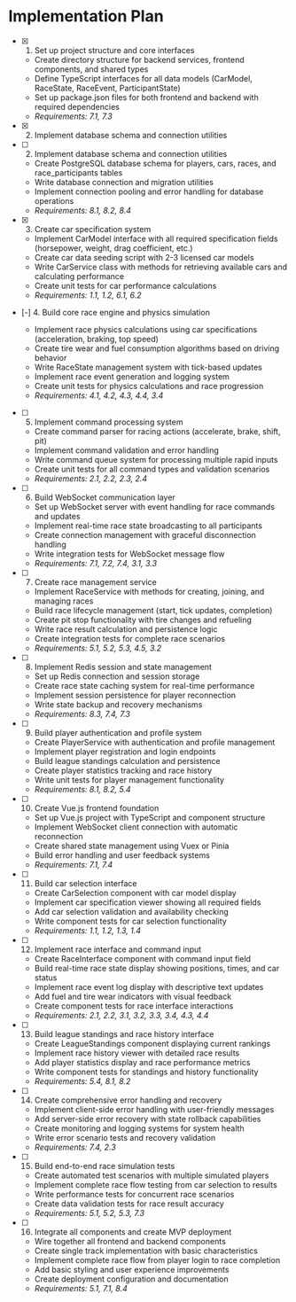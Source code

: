 # Implementation Plan

- [x] 1. Set up project structure and core interfaces





  - Create directory structure for backend services, frontend components, and shared types
  - Define TypeScript interfaces for all data models (CarModel, RaceState, RaceEvent, ParticipantState)
  - Set up package.json files for both frontend and backend with required dependencies
  - _Requirements: 7.1, 7.3_
- [x] 2. Implement database schema and connection utilities







- [ ] 2. Implement database schema and connection utilities

  - Create PostgreSQL database schema for players, cars, races, and race_participants tables
  - Write database connection and migration utilities
  - Implement connection pooling and error handling for database operations
  - _Requirements: 8.1, 8.2, 8.4_

- [x] 3. Create car specification system





  - Implement CarModel interface with all required specification fields (horsepower, weight, drag coefficient, etc.)
  - Create car data seeding script with 2-3 licensed car models
  - Write CarService class with methods for retrieving available cars and calculating performance
  - Create unit tests for car performance calculations
  - _Requirements: 1.1, 1.2, 6.1, 6.2_

- [-] 4. Build core race engine and physics simulation


  - Implement race physics calculations using car specifications (acceleration, braking, top speed)
  - Create tire wear and fuel consumption algorithms based on driving behavior
  - Write RaceState management system with tick-based updates
  - Implement race event generation and logging system
  - Create unit tests for physics calculations and race progression
  - _Requirements: 4.1, 4.2, 4.3, 4.4, 3.4_

- [ ] 5. Implement command processing system
  - Create command parser for racing actions (accelerate, brake, shift, pit)
  - Implement command validation and error handling
  - Write command queue system for processing multiple rapid inputs
  - Create unit tests for all command types and validation scenarios
  - _Requirements: 2.1, 2.2, 2.3, 2.4_

- [ ] 6. Build WebSocket communication layer
  - Set up WebSocket server with event handling for race commands and updates
  - Implement real-time race state broadcasting to all participants
  - Create connection management with graceful disconnection handling
  - Write integration tests for WebSocket message flow
  - _Requirements: 7.1, 7.2, 7.4, 3.1, 3.3_

- [ ] 7. Create race management service
  - Implement RaceService with methods for creating, joining, and managing races
  - Build race lifecycle management (start, tick updates, completion)
  - Create pit stop functionality with tire changes and refueling
  - Write race result calculation and persistence logic
  - Create integration tests for complete race scenarios
  - _Requirements: 5.1, 5.2, 5.3, 4.5, 3.2_

- [ ] 8. Implement Redis session and state management
  - Set up Redis connection and session storage
  - Create race state caching system for real-time performance
  - Implement session persistence for player reconnection
  - Write state backup and recovery mechanisms
  - _Requirements: 8.3, 7.4, 7.3_

- [ ] 9. Build player authentication and profile system
  - Create PlayerService with authentication and profile management
  - Implement player registration and login endpoints
  - Build league standings calculation and persistence
  - Create player statistics tracking and race history
  - Write unit tests for player management functionality
  - _Requirements: 8.1, 8.2, 5.4_

- [ ] 10. Create Vue.js frontend foundation
  - Set up Vue.js project with TypeScript and component structure
  - Implement WebSocket client connection with automatic reconnection
  - Create shared state management using Vuex or Pinia
  - Build error handling and user feedback systems
  - _Requirements: 7.1, 7.4_

- [ ] 11. Build car selection interface
  - Create CarSelection component with car model display
  - Implement car specification viewer showing all required fields
  - Add car selection validation and availability checking
  - Write component tests for car selection functionality
  - _Requirements: 1.1, 1.2, 1.3, 1.4_

- [ ] 12. Implement race interface and command input
  - Create RaceInterface component with command input field
  - Build real-time race state display showing positions, times, and car status
  - Implement race event log display with descriptive text updates
  - Add fuel and tire wear indicators with visual feedback
  - Create component tests for race interface interactions
  - _Requirements: 2.1, 2.2, 3.1, 3.2, 3.3, 3.4, 4.3, 4.4_

- [ ] 13. Build league standings and race history interface
  - Create LeagueStandings component displaying current rankings
  - Implement race history viewer with detailed race results
  - Add player statistics display and race performance metrics
  - Write component tests for standings and history functionality
  - _Requirements: 5.4, 8.1, 8.2_

- [ ] 14. Create comprehensive error handling and recovery
  - Implement client-side error handling with user-friendly messages
  - Add server-side error recovery with state rollback capabilities
  - Create monitoring and logging systems for system health
  - Write error scenario tests and recovery validation
  - _Requirements: 7.4, 2.3_

- [ ] 15. Build end-to-end race simulation tests
  - Create automated test scenarios with multiple simulated players
  - Implement complete race flow testing from car selection to results
  - Write performance tests for concurrent race scenarios
  - Create data validation tests for race result accuracy
  - _Requirements: 5.1, 5.2, 5.3, 7.3_

- [ ] 16. Integrate all components and create MVP deployment
  - Wire together all frontend and backend components
  - Create single track implementation with basic characteristics
  - Implement complete race flow from player login to race completion
  - Add basic styling and user experience improvements
  - Create deployment configuration and documentation
  - _Requirements: 5.1, 7.1, 8.4_